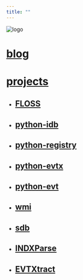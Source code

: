 ```yaml
---
title: ""
---
```


![logo](http://www.gravatar.com/avatar/677f6ada59932964b9150aba814fedd6?s=100&d=identicon)

# [blog](./post/)

# [projects](https://github.com/williballenthin/)

  - ## [FLOSS](https://github.com/fireeye/flare-floss)
  - ## [python-idb](https://github.com/williballenthin/python-idb)
  - ## [python-registry](https://github.com/williballenthin/python-registry)
  - ## [python-evtx](https://github.com/williballenthin/python-evtx)
  - ## [python-evt](https://github.com/williballenthin/LfLe)
  - ## [wmi](https://github.com/fireeye/flare-wmi)
  - ## [sdb](https://github.com/williballenthin/python-sdb)
  - ## [INDXParse](https://github.com/williballenthin/INDXParse)
  - ## [EVTXtract](https://github.com/williballenthin/EVTXtract)
